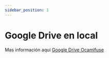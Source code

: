```yaml
---
sidebar_position: 1
---
```


# Google Drive en local


Mas información aquí [Google Drive Ocamlfuse](google-drive-ocamlfuse)
